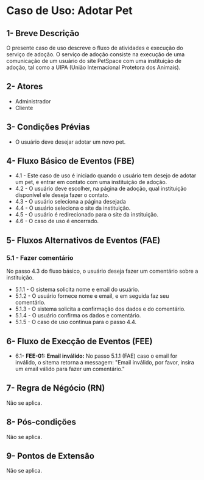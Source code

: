 
# Caso de Uso: **Adotar Pet**

## 1- Breve Descrição
   O presente caso de uso descreve o fluxo de atividades e execução do serviço de adoção. O serviço de adoção consiste na execução de uma comunicação de um usuário do site PetSpace com uma instituição de adoção, tal como a UIPA (União Internacional Protetora dos Animais).
## 2- Atores
   * Administrador 
   * Cliente
    
## 3- Condições Prévias
   * O usuário deve desejar adotar um novo pet.


## 4- Fluxo Básico de Eventos (FBE)
   * 4.1 - Este caso de uso é iniciado quando o usuário tem desejo de adotar um pet, e entrar em contato com uma instituição de adoção.
   * 4.2 - O usuário deve escolher, na página de adoção, qual instituição disponível ele deseja fazer o contato.
   * 4.3 - O usuário seleciona a página desejada
   * 4.4 - O usuário seleciona o site da instituição.
   * 4.5 - O usuário é redirecionado para o site da instituição.
   * 4.6 - O caso de uso é encerrado.
    
## 5- Fluxos Alternativos de Eventos (FAE)
### 5.1 - Fazer comentário
No passo 4.3 do fluxo básico, o usuário deseja fazer um comentário sobre a instituição.
* 5.1.1 - O sistema solicita nome e email do usuário.
* 5.1.2 - O usuário fornece nome e email, e em seguida faz seu comentário.
* 5.1.3 - O sistema solicita a confirmação dos dados e do comentário.
* 5.1.4 - O usuário confirma os dados e comentário.
* 5.1.5 - O caso de uso continua para o passo 4.4.



## 6- Fluxo de Execção de Eventos (FEE)
* 6.1- **FEE-01: Email inválido:** No passo 5.1.1 (FAE) caso o email for inválido, o sitema retorna a messagem: "Email inválido, por favor, insira um email válido para fazer um comentário."

## 7- Regra de Négócio (RN)
Não se aplica.
## 8- Pós-condições
Não se aplica.
## 9- Pontos de Extensão
Não se aplica.









